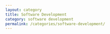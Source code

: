 ```yaml
---
layout: category
title: Software Development
category: software development
permalink: /categories/software-development/
---
```

